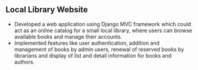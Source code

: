## Local Library Website

- Developed a web application using Django MVC framework which could act as an online catalog for a small local library, where users can browse available books and manage their accounts.
- Implemented features like user authentication, addition and management of books by admin users, renewal of reserved books by librarians and display of list and detail information for books and authors.